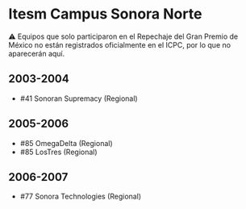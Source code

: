 # Itesm Campus Sonora Norte

:warning: Equipos que solo participaron en el Repechaje del Gran Premio de México no están registrados oficialmente en el ICPC, por lo que no aparecerán aquí.

## 2003-2004

- #41 Sonoran Supremacy (Regional)

## 2005-2006

- #85 OmegaDelta (Regional)
- #85 LosTres (Regional)

## 2006-2007

- #77 Sonora Technologies (Regional)


